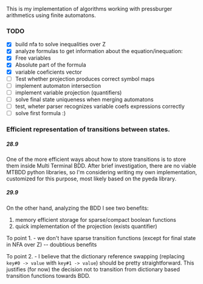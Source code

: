 This is my implementation of algorithms working with pressburger arithmetics using finite automatons.

### TODO
- [x] build nfa to solve inequalities over Z
- [x] analyze formulas to get information about the equation/inequation:
- [x] Free variables
- [x] Absolute part of the formula
- [x] variable coeficients vector
- [ ] Test whether projection produces correct symbol maps
- [ ] implement automaton intersection
- [ ] implement variable projection (quantifiers)
- [ ] solve final state uniqueness when merging automatons
- [ ] test, wheter parser recognizes variable coefs expressions correctly
- [ ] solve first formula :)

### Efficient representation of transitions between states.
##### 28.9
One of the more efficient ways about how to store transitions is to store them inside Multi Terminal BDD.
After brief investigation, there are no viable MTBDD python libraries, so I'm considering writing my own
implementation, customized for this purpose, most likely based on the pyeda library.
##### 29.9
On the other hand, analyzing the BDD I see two benefits:
1. memory efficient storage for sparse/compact boolean functions
2. quick implementation of the projection (exists quantifier)

To point 1. - we don't have sparse transition functions (except for final state in NFA over Z) -- doubtious benefits

To point 2. - I believe that the dictionary reference swapping (replacing `key#0 -> value` with `key#1 -> value`)
should be pretty straightforward. This justifies (for now) the decision not to transition from dictionary based transition
functions towards BDD.


